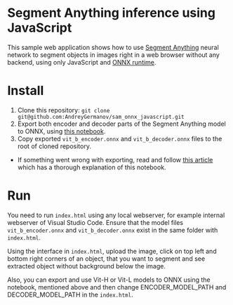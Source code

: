 # Segment Anything inference using JavaScript

This sample web application shows how to use [Segment Anything](https://https://segment-anything.com/) neural network
to segment objects in images right in a web browser without any backend, using only JavaScript and [ONNX runtime](https://onnxruntime.ai/).

# Install

1. Clone this repository: `git clone git@github.com:AndreyGermanov/sam_onnx_javascript.git`
2. Export both encoder and decoder parts of the Segment Anything model to ONNX, using [this notebook](https://github.com/AndreyGermanov/sam_onnx_full_export/blob/main/sam_onnx_export.ipynb).
3. Copy exported `vit_b_encoder.onnx` and `vit_b_decoder.onnx` files to the root of cloned repository.

* If something went wrong with exporting, read and follow [this article](https://dev.to/andreygermanov/export-segment-anything-neural-network-to-onnx-the-missing-parts-43c8) which has a thorough explanation of this notebook.

# Run

You need to run `index.html` using any local webserver, for example internal webserver of Visual Studio Code. Ensure that
the model files `vit_b_encoder.onnx` and `vit_b_decoder.onnx` exist in the same folder with `index.html`.

Using the interface in `index.html`, upload the image, click on top left and bottom right corners of an object, that you want to segment and see extracted object without background below the image.

Also, you can export and use Vit-H or Vit-L models to ONNX using the notebook, mentioned above and then change ENCODER_MODEL_PATH and DECODER_MODEL_PATH in the `index.html`.

